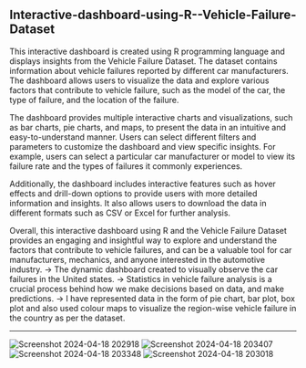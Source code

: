 Interactive-dashboard-using-R--Vehicle-Failure-Dataset
--------------------------------------------------------------------------------------------------------------------------------------------------------------------------------------------------------------------

This interactive dashboard is created using R programming language and displays insights from the Vehicle Failure Dataset. The dataset contains information about vehicle failures reported by different car manufacturers. The dashboard allows users to visualize the data and explore various factors that contribute to vehicle failure, such as the model of the car, the type of failure, and the location of the failure.

The dashboard provides multiple interactive charts and visualizations, such as bar charts, pie charts, and maps, to present the data in an intuitive and easy-to-understand manner. Users can select different filters and parameters to customize the dashboard and view specific insights. For example, users can select a particular car manufacturer or model to view its failure rate and the types of failures it commonly experiences.

Additionally, the dashboard includes interactive features such as hover effects and drill-down options to provide users with more detailed information and insights. It also allows users to download the data in different formats such as CSV or Excel for further analysis.

Overall, this interactive dashboard using R and the Vehicle Failure Dataset provides an engaging and insightful way to explore and understand the factors that contribute to vehicle failures, and can be a valuable tool for car manufacturers, mechanics, and anyone interested in the automotive industry.
-> The dynamic dashboard created to visually observe the car failures in the United states.
-> Statistics in vehicle failure analysis is a crucial process behind how we make decisions based on data, and make predictions.
-> I have represented data in the form of pie chart, bar plot, box plot and also used colour maps to visualize the region-wise vehicle failure in the country as per the dataset.



----------------------------------------------------------------------------------------------------------------------------------------------------------------------------------------------------------------------

![Screenshot 2024-04-18 202918](https://github.com/Bhawnagundh26/Vehicle-Analysis/assets/91724415/18917495-5f0a-43e1-bc90-1abb96664d75)
![Screenshot 2024-04-18 203407](https://github.com/Bhawnagundh26/Vehicle-Analysis/assets/91724415/2fb9063f-661c-47c7-bfbd-bc71c2eaddbc)
![Screenshot 2024-04-18 203348](https://github.com/Bhawnagundh26/Vehicle-Analysis/assets/91724415/6ee3a78c-1a17-4992-ae5f-0333cfcbf3a9)
![Screenshot 2024-04-18 203018](https://github.com/Bhawnagundh26/Vehicle-Analysis/assets/91724415/a9b9ef49-88f5-468a-b649-96f6a79e0b5f)
